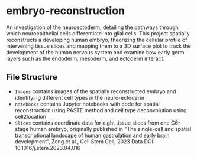 # embryo-reconstruction
An investigation of the neuroectoderm, detailing the pathways through which neuroepithelial cells differentiate into glial cells. This project spatially reconstructs a developing human embryo, theorizing the cellular profile of intervening tissue slices and mapping them to a 3D surface plot to track the development of the human nervous system and examine how early germ layers such as the endoderm, mesoderm, and ectoderm interact. 

## File Structure 
- `Images` contains images of the spatially reconstructed embryo and identifying different cell types in the neuro-ectoderm
- `notebooks` contains Jupyter notebooks with code for spatial reconstruction using PASTE method and cell type deconvolution using cell2location
- `Slices` contains coordinate data for eight tissue slices from one C6-stage human embryo, originally published in "The single-cell and spatial transcriptional landscape of human gastrulation and early brain development”, Zeng et al., Cell Stem Cell, 2023 Data DOI: 10.1016/j.stem.2023.04.016
